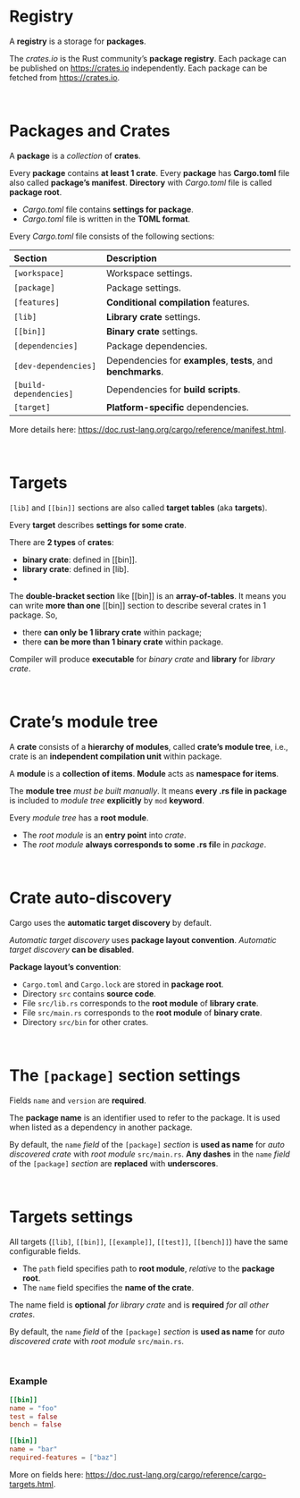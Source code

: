 # Registry
A **registry** is a storage for **packages**. 

The *crates.io* is the Rust community’s **package registry**. 
Each package can be published on https://crates.io independently. 
Each package can be fetched from https://crates.io.

<br>

# Packages and Crates
A **package** is a *collection* of **crates**.  

Every **package** contains **at least 1 crate**.
Every **package** has **Cargo.toml** file also called **package’s manifest**. **Directory** with *Cargo.toml* file is called **package root**.

- *Cargo.toml* file contains **settings for package**.
- *Cargo.toml* file is written in the **TOML format**. 

Every *Cargo.toml* file consists of the following sections:

|Section|Description|
|:------|:----------|
|``[workspace]``|Workspace settings.|
|``[package]``|Package settings.|
|``[features]``|**Conditional compilation** features.|
|``[lib]``|**Library crate** settings.|
|``[[bin]]``|**Binary crate** settings.|
|``[dependencies]``|Package dependencies.|
|``[dev-dependencies]``|Dependencies for **examples**, **tests**, and **benchmarks**.|
|``[build-dependencies]``|Dependencies for **build scripts**.|
|``[target]``|**Platform-specific** dependencies.|

More details here: https://doc.rust-lang.org/cargo/reference/manifest.html.

<br>

# Targets
``[lib]`` and ``[[bin]]`` sections are also called **target tables** (aka **targets**).

Every **target** describes **settings for some crate**.

There are **2 types** of **crates**:
- **binary crate**: defined in [[bin]].
- **library crate**: defined in [lib]. 
- 
The **double-bracket section** like [[bin]] is an **array-of-tables**. It means you can write **more than one** [[bin]] section to describe several crates in 1 package.
So, 
- there **can only be 1 library crate** within package; 
- there **can be more than 1 binary crate** within package.

Compiler will produce **executable** for *binary crate* and **library** for *library crate*.

<br>

# Crate’s module tree
A **crate** consists of a **hierarchy of modules**, called **crate’s module tree**, i.e., crate is an **independent compilation unit** within package.

A **module** is a **collection of items**. **Module** acts as **namespace for items**.

The **module tree** *must be built manually*. It means **every .rs file in package** is included to *module tree* **explicitly** by ``mod`` **keyword**.

Every *module tree* has a **root module**. 

- The *root module* is an **entry point** into *crate*. 
- The *root module* **always corresponds to some .rs fil**e in *package*.

<br>

# Crate auto-discovery
Cargo uses the **automatic target discovery** by default. 

*Automatic target discovery* uses **package layout convention**. *Automatic target discovery* **can be disabled**.

**Package layout’s convention**:
- ``Cargo.toml`` and ``Cargo.lock`` are stored in **package root**.
- Directory ``src`` contains **source code**.
- File ``src/lib.rs`` corresponds to the **root module** of **library crate**.
- File ``src/main.rs`` corresponds to the **root module** of **binary crate**.
- Directory ``src/bin`` for other crates.

<br>

# The ``[package]`` section settings
Fields ``name`` and ``version`` are **required**.

The **package name** is an identifier used to refer to the package. 
It is used when listed as a dependency in another package.

By default, the ``name`` *field* of the ``[package]`` *section* is **used as name** for *auto discovered crate* with *root module* ``src/main.rs``.
**Any dashes** in the ``name`` *field* of the ``[package]`` *section* are **replaced** with **underscores**.

<br>

# Targets settings
All targets (``[lib]``, ``[[bin]]``, ``[[example]]``, ``[[test]]``, ``[[bench]]``) have the same configurable fields.

- The ``path`` field specifies path to **root module**, *relative* to the **package root**.
- The ``name`` field specifies the **name of the crate**. 

The name field is **optional** *for library crate* and is **required** *for all other crates*.

By default, the ``name`` *field* of the ``[package]`` *section* is **used as name** for *auto discovered crate* with *root module* ``src/main.rs``.

<br>

### Example
```toml
[[bin]]
name = "foo"
test = false
bench = false

[[bin]]
name = "bar"
required-features = ["baz"]
```

More on fields here: https://doc.rust-lang.org/cargo/reference/cargo-targets.html.
